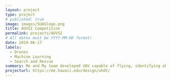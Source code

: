 ```yaml
---
layout: project
type: project
# published: true
image: images/SUASlogo.png
title: AUVSI Competition
permalink: projects/AUVSI
# All dates must be YYYY-MM-DD format!
date: 2019-06-17
labels:
  - Drones
  - Machine Learning
  - Search and Rescue
summary: Me and My team developed UAV capable of flying, identifying objects, and delivering a package autonomously. Designed to meet the AUVSI SUAS Competition which simulates a search and rescue situation.
projecturl: https://me.hawaii.edu/design/uhdt/
---
```


